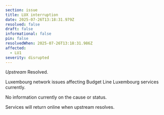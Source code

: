```yaml
---
section: issue
title: LUX interruption
date: 2025-07-26T13:18:31.979Z
resolved: false
draft: false
informational: false
pin: false
resolvedWhen: 2025-07-26T13:18:31.986Z
affected:
  - LU1
severity: disrupted
---
```

*Upstream* Resolved.

Luxembourg network issues affecting Budget Line Luxembourg services currently.

No information currently on the cause or status.

Services will return online when upstream resolves.